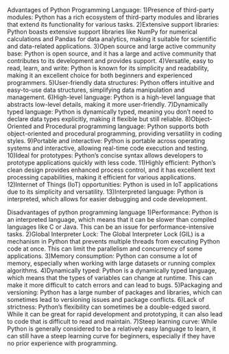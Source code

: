 Advantages of Python Programming Language: 
1)Presence of third-party modules: Python has a rich ecosystem of third-party modules and libraries that extend its functionality for various tasks.
2)Extensive support libraries: Python boasts extensive support libraries like NumPy for numerical calculations and Pandas for data analytics, making it suitable for scientific and data-related applications. 
3)Open source and large active community base: Python is open source, and it has a large and active community that contributes to its development and provides support.
4)Versatile, easy to read, learn, and write: Python is known for its simplicity and readability, making it an excellent choice for both beginners and experienced programmers.
5)User-friendly data structures: Python offers intuitive and easy-to-use data structures, simplifying data manipulation and management.
6)High-level language: Python is a high-level language that abstracts low-level details, making it more user-friendly.
7)Dynamically typed language: Python is dynamically typed, meaning you don’t need to declare data types explicitly, making it flexible but still reliable.
8)Object-Oriented and Procedural programming language: Python supports both object-oriented and procedural programming, providing versatility in coding styles.
9)Portable and interactive: Python is portable across operating systems and interactive, allowing real-time code execution and testing.
10)Ideal for prototypes: Python’s concise syntax allows developers to prototype applications quickly with less code.
11)Highly efficient: Python’s clean design provides enhanced process control, and it has excellent text processing capabilities, making it efficient for various applications.
12)Internet of Things (IoT) opportunities: Python is used in IoT applications due to its simplicity and versatility.
13)Interpreted language: Python is interpreted, which allows for easier debugging and code development.

Disadvantages of python programming language
1)Performance: Python is an interpreted language, which means that it can be slower than compiled languages like C or Java. This can be an issue for performance-intensive tasks.
2)Global Interpreter Lock: The Global Interpreter Lock (GIL) is a mechanism in Python that prevents multiple threads from executing Python code at once. This can limit the parallelism and concurrency of some applications.
3)Memory consumption: Python can consume a lot of memory, especially when working with large datasets or running complex algorithms.
4)Dynamically typed: Python is a dynamically typed language, which means that the types of variables can change at runtime. This can make it more difficult to catch errors and can lead to bugs.
5)Packaging and versioning: Python has a large number of packages and libraries, which can sometimes lead to versioning issues and package conflicts.
6)Lack of strictness: Python’s flexibility can sometimes be a double-edged sword. While it can be great for rapid development and prototyping, it can also lead to code that is difficult to read and maintain.
7)Steep learning curve: While Python is generally considered to be a relatively easy language to learn, it can still have a steep learning curve for beginners, especially if they have no prior experience with programming.
